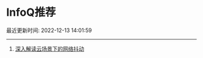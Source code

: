 # InfoQ推荐

最近更新时间: 2022-12-13 14:01:59

--- 
1. [深入解读云场景下的网络抖动](https://www.infoq.cn/article/rk3MfrSmf4TaXKCcJ6Nl) 
